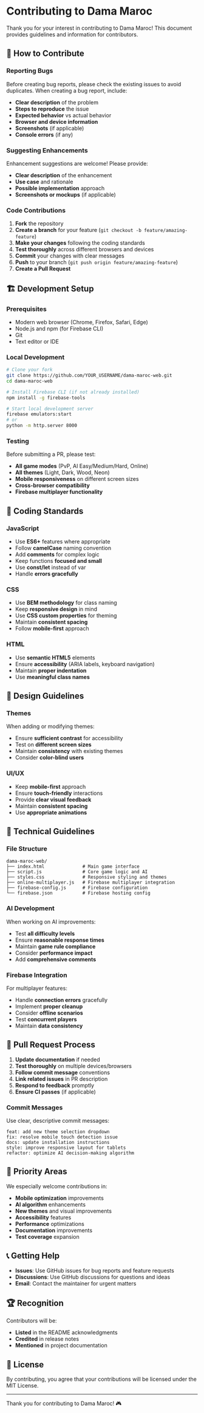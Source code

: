 # Contributing to Dama Maroc

Thank you for your interest in contributing to Dama Maroc! This document provides guidelines and information for contributors.

## 🤝 How to Contribute

### Reporting Bugs

Before creating bug reports, please check the existing issues to avoid duplicates. When creating a bug report, include:

- **Clear description** of the problem
- **Steps to reproduce** the issue
- **Expected behavior** vs actual behavior
- **Browser and device information**
- **Screenshots** (if applicable)
- **Console errors** (if any)

### Suggesting Enhancements

Enhancement suggestions are welcome! Please provide:

- **Clear description** of the enhancement
- **Use case** and rationale
- **Possible implementation** approach
- **Screenshots or mockups** (if applicable)

### Code Contributions

1. **Fork** the repository
2. **Create a branch** for your feature (`git checkout -b feature/amazing-feature`)
3. **Make your changes** following the coding standards
4. **Test thoroughly** across different browsers and devices
5. **Commit** your changes with clear messages
6. **Push** to your branch (`git push origin feature/amazing-feature`)
7. **Create a Pull Request**

## 🏗️ Development Setup

### Prerequisites

- Modern web browser (Chrome, Firefox, Safari, Edge)
- Node.js and npm (for Firebase CLI)
- Git
- Text editor or IDE

### Local Development

```bash
# Clone your fork
git clone https://github.com/YOUR_USERNAME/dama-maroc-web.git
cd dama-maroc-web

# Install Firebase CLI (if not already installed)
npm install -g firebase-tools

# Start local development server
firebase emulators:start
# or
python -m http.server 8000
```

### Testing

Before submitting a PR, please test:

- **All game modes** (PvP, AI Easy/Medium/Hard, Online)
- **All themes** (Light, Dark, Wood, Neon)
- **Mobile responsiveness** on different screen sizes
- **Cross-browser compatibility**
- **Firebase multiplayer functionality**

## 📝 Coding Standards

### JavaScript

- Use **ES6+** features where appropriate
- Follow **camelCase** naming convention
- Add **comments** for complex logic
- Keep functions **focused and small**
- Use **const/let** instead of var
- Handle **errors gracefully**

### CSS

- Use **BEM methodology** for class naming
- Keep **responsive design** in mind
- Use **CSS custom properties** for theming
- Maintain **consistent spacing**
- Follow **mobile-first** approach

### HTML

- Use **semantic HTML5** elements
- Ensure **accessibility** (ARIA labels, keyboard navigation)
- Maintain **proper indentation**
- Use **meaningful class names**

## 🎨 Design Guidelines

### Themes

When adding or modifying themes:

- Ensure **sufficient contrast** for accessibility
- Test on **different screen sizes**
- Maintain **consistency** with existing themes
- Consider **color-blind users**

### UI/UX

- Keep **mobile-first** approach
- Ensure **touch-friendly** interactions
- Provide **clear visual feedback**
- Maintain **consistent spacing**
- Use **appropriate animations**

## 🔧 Technical Guidelines

### File Structure

```
dama-maroc-web/
├── index.html              # Main game interface
├── script.js               # Core game logic and AI
├── styles.css              # Responsive styling and themes
├── online-multiplayer.js   # Firebase multiplayer integration
├── firebase-config.js      # Firebase configuration
└── firebase.json           # Firebase hosting config
```

### AI Development

When working on AI improvements:

- Test **all difficulty levels**
- Ensure **reasonable response times**
- Maintain **game rule compliance**
- Consider **performance impact**
- Add **comprehensive comments**

### Firebase Integration

For multiplayer features:

- Handle **connection errors** gracefully
- Implement **proper cleanup**
- Consider **offline scenarios**
- Test **concurrent players**
- Maintain **data consistency**

## 🚀 Pull Request Process

1. **Update documentation** if needed
2. **Test thoroughly** on multiple devices/browsers
3. **Follow commit message** conventions
4. **Link related issues** in PR description
5. **Respond to feedback** promptly
6. **Ensure CI passes** (if applicable)

### Commit Messages

Use clear, descriptive commit messages:

```
feat: add new theme selection dropdown
fix: resolve mobile touch detection issue
docs: update installation instructions
style: improve responsive layout for tablets
refactor: optimize AI decision-making algorithm
```

## 🎯 Priority Areas

We especially welcome contributions in:

- **Mobile optimization** improvements
- **AI algorithm** enhancements
- **New themes** and visual improvements
- **Accessibility** features
- **Performance** optimizations
- **Documentation** improvements
- **Test coverage** expansion

## 📞 Getting Help

- **Issues**: Use GitHub issues for bug reports and feature requests
- **Discussions**: Use GitHub discussions for questions and ideas
- **Email**: Contact the maintainer for urgent matters

## 🏆 Recognition

Contributors will be:

- **Listed** in the README acknowledgments
- **Credited** in release notes
- **Mentioned** in project documentation

## 📄 License

By contributing, you agree that your contributions will be licensed under the MIT License.

---

Thank you for contributing to Dama Maroc! 🎮 